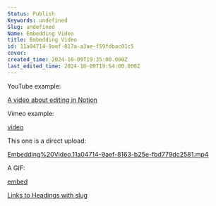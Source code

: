 ```yaml
---
Status: Publish
Keywords: undefined
Slug: undefined
Name: Embedding Video
title: Embedding Video
id: 11a04714-9aef-817a-a3ae-f59fdbac01c5
cover: 
created_time: 2024-10-09T19:35:00.000Z
last_edited_time: 2024-10-09T19:54:00.000Z
---
```




YouTube example:


[A video about editing in Notion](https://www.youtube.com/watch?v=FXIrojSK3Jo)


Vimeo example:


[video](https://vimeo.com/461361122)


This one is a direct upload:


[Embedding%20Video.11a04714-9aef-8163-b25e-fbd779dc2581.mp4](assets/Embedding%20Video.11a04714-9aef-8163-b25e-fbd779dc2581.mp4)


A GIF:


[embed](https://en.wikipedia.org/wiki/GIF#/media/File:Rotating_earth_(large).gif)


[Links to Headings with slug](/Notion%20Downloader%20Sample/Database/Links%20to%20Headings%20with%20slug)

